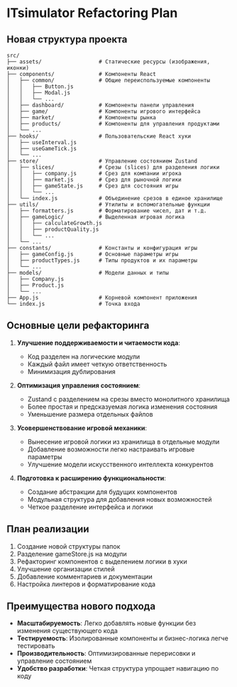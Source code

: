 # ITsimulator Refactoring Plan

## Новая структура проекта

```
src/
├── assets/                  # Статические ресурсы (изображения, иконки)
├── components/              # Компоненты React
│   ├── common/              # Общие переиспользуемые компоненты
│   │   ├── Button.js        
│   │   ├── Modal.js
│   │   └── ...
│   ├── dashboard/           # Компоненты панели управления
│   ├── game/                # Компоненты игрового интерфейса
│   ├── market/              # Компоненты рынка
│   ├── products/            # Компоненты для управления продуктами
│   └── ...
├── hooks/                   # Пользовательские React хуки
│   ├── useInterval.js
│   ├── useGameTick.js
│   └── ...
├── store/                   # Управление состоянием Zustand
│   ├── slices/              # Срезы (slices) для разделения логики
│   │   ├── company.js       # Срез для компании игрока
│   │   ├── market.js        # Срез для рыночной логики
│   │   ├── gameState.js     # Срез для состояния игры
│   │   └── ...
│   └── index.js             # Объединение срезов в единое хранилище
├── utils/                   # Утилиты и вспомогательные функции
│   ├── formatters.js        # Форматирование чисел, дат и т.д.
│   ├── gameLogic/           # Выделенная игровая логика
│   │   ├── calculateGrowth.js
│   │   ├── productQuality.js
│   │   └── ...
│   └── ...
├── constants/               # Константы и конфигурация игры
│   ├── gameConfig.js        # Основные параметры игры
│   ├── productTypes.js      # Типы продуктов и их параметры
│   └── ...
├── models/                  # Модели данных и типы
│   ├── Company.js
│   ├── Product.js
│   └── ...
├── App.js                   # Корневой компонент приложения
└── index.js                 # Точка входа
```

## Основные цели рефакторинга

1. **Улучшение поддерживаемости и читаемости кода**:
   - Код разделен на логические модули
   - Каждый файл имеет четкую ответственность
   - Минимизация дублирования

2. **Оптимизация управления состоянием**:
   - Zustand с разделением на срезы вместо монолитного хранилища
   - Более простая и предсказуемая логика изменения состояния
   - Уменьшение размера отдельных файлов

3. **Усовершенствование игровой механики**:
   - Вынесение игровой логики из хранилища в отдельные модули
   - Добавление возможности легко настраивать игровые параметры
   - Улучшение модели искусственного интеллекта конкурентов

4. **Подготовка к расширению функциональности**:
   - Создание абстракции для будущих компонентов
   - Модульная структура для добавления новых возможностей
   - Четкое разделение интерфейса и логики

## План реализации

1. Создание новой структуры папок
2. Разделение gameStore.js на модули
3. Рефакторинг компонентов с выделением логики в хуки
4. Улучшение организации стилей
5. Добавление комментариев и документации
6. Настройка линтеров и форматирование кода

## Преимущества нового подхода

- **Масштабируемость**: Легко добавлять новые функции без изменения существующего кода
- **Тестируемость**: Изолированные компоненты и бизнес-логика легче тестировать
- **Производительность**: Оптимизированные перерисовки и управление состоянием
- **Удобство разработки**: Четкая структура упрощает навигацию по коду
